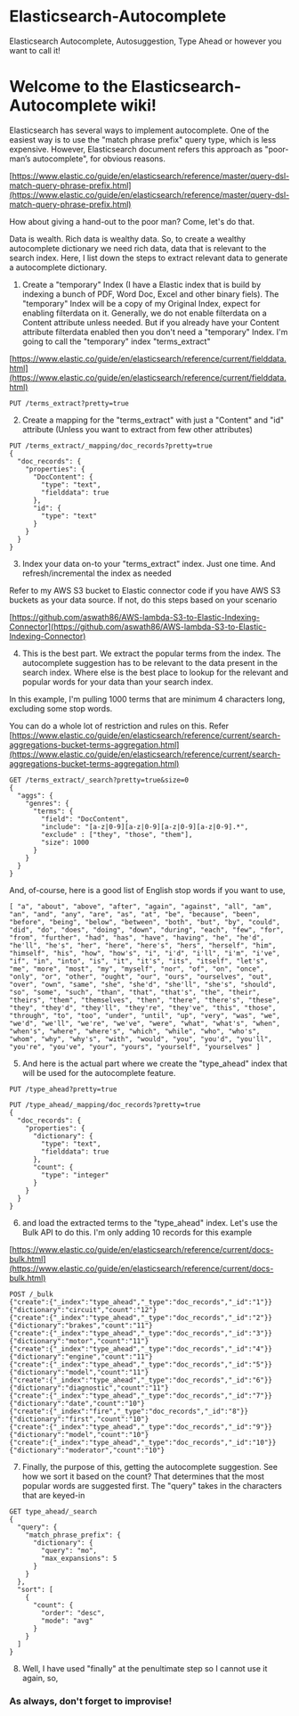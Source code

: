 # Elasticsearch-Autocomplete
Elasticsearch Autocomplete, Autosuggestion, Type Ahead or however you want to call it!

# Welcome to the Elasticsearch-Autocomplete wiki!

Elasticsearch has several ways to implement autocomplete. One of the easiest way is to use the "match phrase prefix" query type, which is less expensive. However, Elasticsearch document refers this approach as "poor-man’s autocomplete", for obvious reasons. 

[https://www.elastic.co/guide/en/elasticsearch/reference/master/query-dsl-match-query-phrase-prefix.html](https://www.elastic.co/guide/en/elasticsearch/reference/master/query-dsl-match-query-phrase-prefix.html)

How about giving a hand-out to the poor man? Come, let's do that.

Data is wealth. Rich data is wealthy data. So, to create a wealthy autocomplete dictionary we need rich data, data that is relevant to the search index. Here, I list down the steps to extract relevant data to generate a autocomplete dictionary.

1. Create a "temporary" Index (I have a Elastic index that is build by indexing a bunch of PDF, Word Doc, Excel and other binary fiels). The "temporary" Index will be a copy of my Original Index, expect for enabling filterdata on it. Generally, we do not enable filterdata on a Content attribute unless needed. But if you already have your Content attribute filterdata enabled then you don't need a "temporary" Index. I'm going to call the "temporary" index "terms_extract" 

[https://www.elastic.co/guide/en/elasticsearch/reference/current/fielddata.html](https://www.elastic.co/guide/en/elasticsearch/reference/current/fielddata.html)

``` PUT /terms_extract?pretty=true ```

2. Create a mapping for the "terms_extract" with just a "Content" and "id" attribute (Unless you want to extract from few other attributes)

```
PUT /terms_extract/_mapping/doc_records?pretty=true
{
  "doc_records": {
    "properties": {
      "DocContent": {
        "type": "text",
        "fielddata": true
      },
      "id": {
        "type": "text"
      }
    }
  }
}
```

3. Index your data on-to your "terms_extract" index. Just one time. And refresh/incremental the index as needed

Refer to my AWS S3 bucket to Elastic connector code if you have AWS S3 buckets as your data source. If not, do this steps based on your scenario

[https://github.com/aswath86/AWS-lambda-S3-to-Elastic-Indexing-Connector](https://github.com/aswath86/AWS-lambda-S3-to-Elastic-Indexing-Connector)

4. This is the best part. We extract the popular terms from the index. The autocomplete suggestion has to be relevant to the data present in the search index. Where else is the best place to lookup for the relevant and popular words for your data than your search index.

In this example, I'm pulling 1000 terms that are minimum 4 characters long, excluding some stop words.

You can do a whole lot of restriction and rules on this. Refer [https://www.elastic.co/guide/en/elasticsearch/reference/current/search-aggregations-bucket-terms-aggregation.html](https://www.elastic.co/guide/en/elasticsearch/reference/current/search-aggregations-bucket-terms-aggregation.html)

```
GET /terms_extract/_search?pretty=true&size=0
{
  "aggs": {
    "genres": {
      "terms": {
        "field": "DocContent",
        "include": "[a-z|0-9][a-z|0-9][a-z|0-9][a-z|0-9].*",
        "exclude" : ["they", "those", "them"],
        "size": 1000
      }
    }
  }
}
```

And, of-course, here is a good list of English stop words if you want to use,

```
[ "a", "about", "above", "after", "again", "against", "all", "am", "an", "and", "any", "are", "as", "at", "be", "because", "been", "before", "being", "below", "between", "both", "but", "by", "could", "did", "do", "does", "doing", "down", "during", "each", "few", "for", "from", "further", "had", "has", "have", "having", "he", "he'd", "he'll", "he's", "her", "here", "here's", "hers", "herself", "him", "himself", "his", "how", "how's", "i", "i'd", "i'll", "i'm", "i've", "if", "in", "into", "is", "it", "it's", "its", "itself", "let's", "me", "more", "most", "my", "myself", "nor", "of", "on", "once", "only", "or", "other", "ought", "our", "ours", "ourselves", "out", "over", "own", "same", "she", "she'd", "she'll", "she's", "should", "so", "some", "such", "than", "that", "that's", "the", "their", "theirs", "them", "themselves", "then", "there", "there's", "these", "they", "they'd", "they'll", "they're", "they've", "this", "those", "through", "to", "too", "under", "until", "up", "very", "was", "we", "we'd", "we'll", "we're", "we've", "were", "what", "what's", "when", "when's", "where", "where's", "which", "while", "who", "who's", "whom", "why", "why's", "with", "would", "you", "you'd", "you'll", "you're", "you've", "your", "yours", "yourself", "yourselves" ]
```


5. And here is the actual part where we create the "type_ahead" index that will be used for the autocomplete feature.

```
PUT /type_ahead?pretty=true
```

```
PUT /type_ahead/_mapping/doc_records?pretty=true
{
  "doc_records": {
    "properties": {
      "dictionary": {
        "type": "text",
        "fielddata": true
      },
      "count": {
        "type": "integer"
      }
    }
  }
}
```

6. and load the extracted terms to the "type_ahead" index. Let's use the Bulk API to do this. I'm only adding 10 records for this example

[https://www.elastic.co/guide/en/elasticsearch/reference/current/docs-bulk.html](https://www.elastic.co/guide/en/elasticsearch/reference/current/docs-bulk.html)

```
POST /_bulk
{"create":{"_index":"type_ahead","_type":"doc_records","_id":"1"}}
{"dictionary":"circuit","count":"12"}
{"create":{"_index":"type_ahead","_type":"doc_records","_id":"2"}}
{"dictionary":"brakes","count":"11"}
{"create":{"_index":"type_ahead","_type":"doc_records","_id":"3"}}
{"dictionary":"motor","count":"11"}
{"create":{"_index":"type_ahead","_type":"doc_records","_id":"4"}}
{"dictionary":"engine","count":"11"}
{"create":{"_index":"type_ahead","_type":"doc_records","_id":"5"}}
{"dictionary":"model","count":"11"}
{"create":{"_index":"type_ahead","_type":"doc_records","_id":"6"}}
{"dictionary":"diagnostic","count":"11"}
{"create":{"_index":"type_ahead","_type":"doc_records","_id":"7"}}
{"dictionary":"date","count":"10"}
{"create":{"_index":"fire","_type":"doc_records","_id":"8"}}
{"dictionary":"first","count":"10"}
{"create":{"_index":"type_ahead","_type":"doc_records","_id":"9"}}
{"dictionary":"model","count":"10"}
{"create":{"_index":"type_ahead","_type":"doc_records","_id":"10"}}
{"dictionary":"moderator","count":"10"}
```


7. Finally, the purpose of this, getting the autocomplete suggestion. See how we sort it based on the count? That determines that the most popular words are suggested first. The "query" takes in the characters that are keyed-in

```
GET type_ahead/_search
{
  "query": {
    "match_phrase_prefix": {
      "dictionary": {
        "query": "mo",
        "max_expansions": 5
      }
    }
  },
  "sort": [
    {
      "count": {
        "order": "desc",
        "mode": "avg"
      }
    }
  ]
}
```

8. Well, I have used "finally" at the penultimate step so I cannot use it again, so,

### As always, don't forget to improvise!
